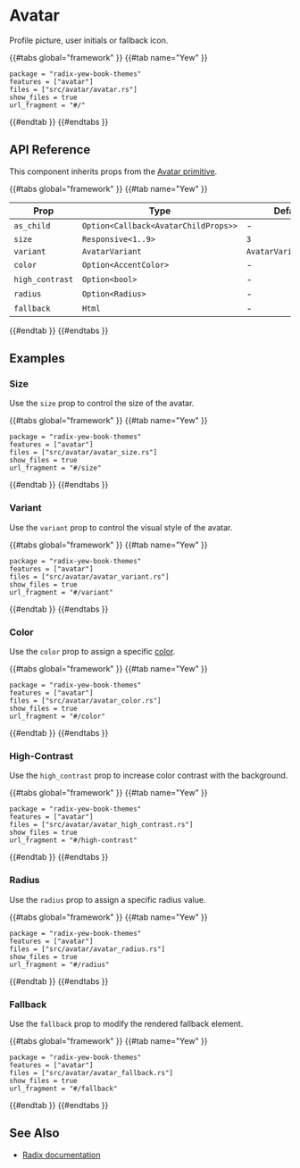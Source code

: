# Avatar

Profile picture, user initials or fallback icon.

{{#tabs global="framework" }}
{{#tab name="Yew" }}

```toml,trunk
package = "radix-yew-book-themes"
features = ["avatar"]
files = ["src/avatar/avatar.rs"]
show_files = true
url_fragment = "#/"
```

{{#endtab }}
{{#endtabs }}

## API Reference

This component inherits props from the [Avatar primitive](../../primitives/components/avatar.md).

{{#tabs global="framework" }}
{{#tab name="Yew" }}

| Prop            | Type                                 | Default               |
| --------------- | ------------------------------------ | --------------------- |
| `as_child`      | `Option<Callback<AvatarChildProps>>` | -                     |
| `size`          | `Responsive<1..9>`                   | `3`                   |
| `variant`       | `AvatarVariant`                      | `AvatarVariant::Soft` |
| `color`         | `Option<AccentColor>`                | -                     |
| `high_contrast` | `Option<bool>`                       | -                     |
| `radius`        | `Option<Radius>`                     | -                     |
| `fallback`      | `Html`                               | -                     |

{{#endtab }}
{{#endtabs }}

## Examples

### Size

Use the `size` prop to control the size of the avatar.

{{#tabs global="framework" }}
{{#tab name="Yew" }}

```toml,trunk
package = "radix-yew-book-themes"
features = ["avatar"]
files = ["src/avatar/avatar_size.rs"]
show_files = true
url_fragment = "#/size"
```

{{#endtab }}
{{#endtabs }}

### Variant

Use the `variant` prop to control the visual style of the avatar.

{{#tabs global="framework" }}
{{#tab name="Yew" }}

```toml,trunk
package = "radix-yew-book-themes"
features = ["avatar"]
files = ["src/avatar/avatar_variant.rs"]
show_files = true
url_fragment = "#/variant"
```

{{#endtab }}
{{#endtabs }}

### Color

Use the `color` prop to assign a specific [color](../theme/color.md).

{{#tabs global="framework" }}
{{#tab name="Yew" }}

```toml,trunk
package = "radix-yew-book-themes"
features = ["avatar"]
files = ["src/avatar/avatar_color.rs"]
show_files = true
url_fragment = "#/color"
```

{{#endtab }}
{{#endtabs }}

### High-Contrast

Use the `high_contrast` prop to increase color contrast with the background.

{{#tabs global="framework" }}
{{#tab name="Yew" }}

```toml,trunk
package = "radix-yew-book-themes"
features = ["avatar"]
files = ["src/avatar/avatar_high_contrast.rs"]
show_files = true
url_fragment = "#/high-contrast"
```

{{#endtab }}
{{#endtabs }}

### Radius

Use the `radius` prop to assign a specific radius value.

{{#tabs global="framework" }}
{{#tab name="Yew" }}

```toml,trunk
package = "radix-yew-book-themes"
features = ["avatar"]
files = ["src/avatar/avatar_radius.rs"]
show_files = true
url_fragment = "#/radius"
```

{{#endtab }}
{{#endtabs }}

### Fallback

Use the `fallback` prop to modify the rendered fallback element.

{{#tabs global="framework" }}
{{#tab name="Yew" }}

```toml,trunk
package = "radix-yew-book-themes"
features = ["avatar"]
files = ["src/avatar/avatar_fallback.rs"]
show_files = true
url_fragment = "#/fallback"
```

{{#endtab }}
{{#endtabs }}

## See Also

-   [Radix documentation](https://www.radix-ui.com/themes/docs/components/avatar)
